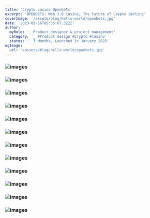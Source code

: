 ```yaml
---
title: 'Crypto casino Openbets'
excerpt: 'OPENBETS: Web 3.0 Casino, The Future of Crypto Betting'
coverImage: '/assets/blog/hello-world/openbets.jpg'
date: '2023-03-16T05:35:07.322Z'
author:
  myRole: '_ Product designer & project management'
  category: '_ #Product design #Crypto #Casino'
  status: '_ 3 Months, Launched in January 2023'
ogImage:
  url: '/assets/blog/hello-world/openbets.jpg'
---
```


### ![images](/assets/openbets/openbets-1.png "Openbets")
### ![images](/assets/openbets/openbets-2.png "Openbets")
### ![images](/assets/openbets/openbets-3.png "Openbets")
### ![images](/assets/openbets/openbets-4.png "Openbets")
### ![images](/assets/openbets/openbets-5.png "Openbets")
### ![images](/assets/openbets/openbets-6.png "Openbets")
### ![images](/assets/openbets/openbets-7.png "Openbets")
### ![images](/assets/openbets/openbets-8.png "Openbets")
### ![images](/assets/openbets/openbets-9.png "Openbets")
### ![images](/assets/openbets/openbets-10.png "Openbets")
### ![images](/assets/openbets/openbets-11.png "Openbets")
### ![images](/assets/openbets/openbets-12.png "Openbets")
